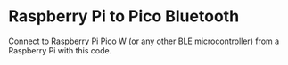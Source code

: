 # Raspberry Pi to Pico Bluetooth

Connect to Raspberry Pi Pico W (or any other BLE microcontroller) from a Raspberry Pi with this code.

